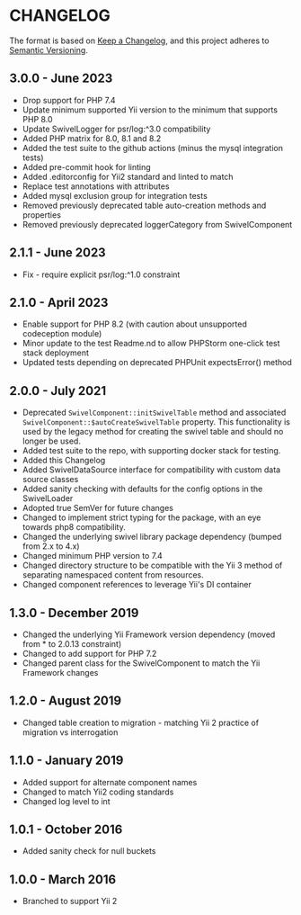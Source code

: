 CHANGELOG
=========

The format is based on [Keep a Changelog](https://keepachangelog.com/en/1.0.0/), and this project adheres
to [Semantic Versioning](https://semver.org/spec/v2.0.0.html).

3.0.0 - June 2023
-----------------
* Drop support for PHP 7.4
* Update minimum supported Yii version to the minimum that supports PHP 8.0
* Update SwivelLogger for psr/log:^3.0 compatibility
* Added PHP matrix for 8.0, 8.1 and 8.2
* Added the test suite to the github actions (minus the mysql integration tests)
* Added pre-commit hook for linting
* Added .editorconfig for Yii2 standard and linted to match
* Replace test annotations with attributes
* Added mysql exclusion group for integration tests
* Removed previously deprecated table auto-creation methods and properties
* Removed previously deprecated loggerCategory from SwivelComponent

2.1.1 - June 2023
-----------------
* Fix - require explicit psr/log:^1.0 constraint

2.1.0 - April 2023
-----------------
* Enable support for PHP 8.2 (with caution about unsupported codeception module)
* Minor update to the test Readme.nd to allow PHPStorm one-click test stack deployment
* Updated tests depending on deprecated PHPUnit expectsError() method


2.0.0 - July 2021
-----------------

* Deprecated `SwivelComponent::initSwivelTable` method and associated `SwivelComponent::$autoCreateSwivelTable`
  property. This functionality is used by the legacy method for creating the swivel table and should no longer be used.
* Added test suite to the repo, with supporting docker stack for testing.
* Added this Changelog
* Added SwivelDataSource interface for compatibility with custom data source classes
* Added sanity checking with defaults for the config options in the SwivelLoader
* Adopted true SemVer for future changes
* Changed to implement strict typing for the package, with an eye towards php8 compatibility.
* Changed the underlying swivel library package dependency (bumped from 2.x to 4.x)
* Changed minimum PHP version to 7.4
* Changed directory structure to be compatible with the Yii 3 method of separating namespaced content from resources.
* Changed component references to leverage Yii's DI container

1.3.0 - December 2019
---------------------
* Changed the underlying Yii Framework version dependency (moved from * to 2.0.13 constraint)
* Changed to add support for PHP 7.2
* Changed parent class for the SwivelComponent to match the Yii Framework changes

1.2.0 - August 2019
------------------
* Changed table creation to migration - matching Yii 2 practice of migration vs interrogation

1.1.0 - January 2019
--------------------
* Added support for alternate component names
* Changed to match Yii2 coding standards
* Changed log level to int

1.0.1 - October 2016
------------------
* Added sanity check for null buckets

1.0.0 - March 2016
----------------
* Branched to support Yii 2
